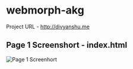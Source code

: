 # webmorph-akg

Project URL - http://divyanshu.me

## Page 1 Screenshort - index.html

![Page 1 Screenhort](https://github.com/div-dm17/webmorph_1913001D/assets/media/1stpage.png)

